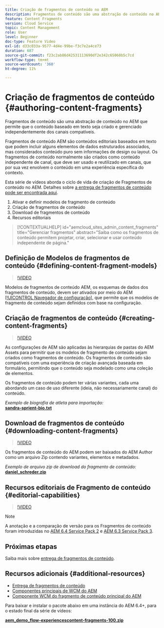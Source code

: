 ```yaml
---
title: Criação de fragmentos de conteúdo no AEM
description: Fragmentos de conteúdo são uma abstração de conteúdo no AEM que permite que o conteúdo baseado em texto seja criado e gerenciado independentemente dos canais compatíveis.
feature: Content Fragments
version: Cloud Service
topic: Content Management
role: User
level: Beginner
doc-type: Feature Video
exl-id: d33c033a-9577-4d4e-99be-f3c7e2a4ce73
duration: 687
source-git-commit: f23c2ab86d42531113690df2e342c65060b5c7cd
workflow-type: tm+mt
source-wordcount: '360'
ht-degree: 11%

---
```


# Criação de fragmentos de conteúdo {#authoring-content-fragments}

Fragmentos de conteúdo são uma abstração de conteúdo no AEM que permite que o conteúdo baseado em texto seja criado e gerenciado independentemente dos canais compatíveis.

Fragmentos de conteúdo AEM são conteúdos editoriais baseados em texto que podem incluir alguns elementos de dados estruturados associados, mas considerados conteúdo puro sem informações de design ou layout. Os fragmentos de conteúdo normalmente são criados como conteúdo independente de canal, que deve ser usado e reutilizado em canais, que por sua vez envolvem o conteúdo em uma experiência específica do contexto.

Esta série de vídeos aborda o ciclo de vida de criação de Fragmentos de conteúdo no AEM. Detalhes sobre [a entrega de fragmentos de conteúdo pode ser encontrada aqui](content-fragments-delivery-feature-video-use.md).

1. Ativar e definir modelos de fragmento de conteúdo
2. Criação de fragmentos de conteúdo
3. Download de fragmentos de conteúdo
4. Recursos editoriais

>[!CONTEXTUALHELP]
>id="aemcloud_sites_admin_content_fragments"
>title="Gerenciar fragmentos"
>abstract="Saiba como os fragmentos de conteúdo permitem projetar, criar, selecionar e usar conteúdo independente de página."

## Definição de Modelos de fragmentos de conteúdo {#defining-content-fragment-models}

>[!VIDEO](https://video.tv.adobe.com/v/22452?quality=12&learn=on)

Modelos de fragmentos de conteúdo AEM, os esquemas de dados dos fragmentos de conteúdo, devem ser ativados por meio do AEM [[!UICONTROL Navegador de configuração]](https://experienceleague.adobe.com/docs/experience-manager-cloud-service/implementing/developing/configurations.html?lang=pt-BR), que permite que os modelos de fragmento de conteúdo sejam definidos com base na configuração.

## Criação de fragmentos de conteúdo {#creating-content-fragments}

>[!VIDEO](https://video.tv.adobe.com/v/22451?quality=12&learn=on)

As configurações de AEM são aplicadas às hierarquias de pastas do AEM Assets para permitir que os modelos de fragmento de conteúdo sejam criados como fragmentos de conteúdo. Os fragmentos de conteúdo são compatíveis com uma experiência de criação avançada baseada em formulário, permitindo que o conteúdo seja modelado como uma coleção de elementos.

Os fragmentos de conteúdo podem ter várias variantes, cada uma abordando um caso de uso diferente (ideia, não necessariamente canal) do conteúdo.

*Exemplo de biografia de atleta para importação:*\
**[sandra-sprient-bio.txt](assets/sandra-sprient-bio.txt)**

## Download de fragmentos de conteúdo {#downloading-content-fragments}

>[!VIDEO](https://video.tv.adobe.com/v/22450?quality=12&learn=on)

Os fragmentos de conteúdo do AEM podem ser baixados do AEM Author como um arquivo Zip contendo variantes, elementos e metadados.

*Exemplo de arquivo zip de download do fragmento de conteúdo:*\
**[daniel_schreder.zip](assets/daniel_schreder.zip)**

## Recursos editoriais de Fragmento de conteúdo {#editorial-capabilities}

>[!VIDEO](https://video.tv.adobe.com/v/25891?quality=12&learn=on)

>[!NOTE]
>
> A anotação e a comparação de versão para os Fragmentos de conteúdo foram introduzidas no [AEM 6.4 Service Pack 2](https://helpx.adobe.com/br/experience-manager/aem-releases-updates.html) e [AEM 6.3 Service Pack 3](https://helpx.adobe.com/br/experience-manager/6-3/release-notes/sp3-release-notes.html).

## Próximas etapas

Saiba mais sobre [entrega de fragmentos de conteúdo](content-fragments-delivery-feature-video-use.md).

## Recursos adicionais {#additional-resources}

* [Entrega de fragmentos de conteúdo](content-fragments-delivery-feature-video-use.md)
* [Componentes principais de WCM do AEM](https://experienceleague.adobe.com/docs/experience-manager-core-components/using/introduction.html?lang=pt-BR)
* [Componente WCM do fragmento de conteúdo principal do AEM](https://experienceleague.adobe.com/docs/experience-manager-core-components/using/components/content-fragment-component.html?lang=pt-BR)

Para baixar e instalar o pacote abaixo em uma instância do AEM 6.4+, para o estado final da série de vídeos:

**[aem_demo_flow-experiencescontent-fragments-100.zip](assets/aem_demo_fluid-experiencescontent-fragments-100.zip)**
